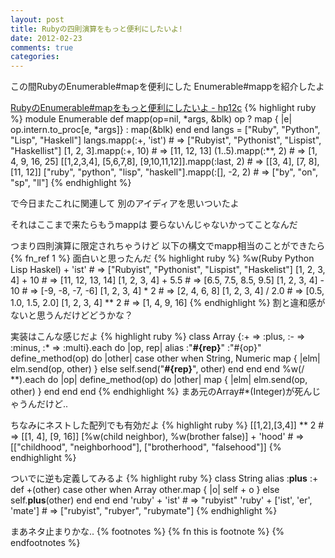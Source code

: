 ```yaml
---
layout: post
title: Rubyの四則演算をもっと便利にしたいよ!
date: 2012-02-23
comments: true
categories:
---
```



この間RubyのEnumerable#mapを便利にした
Enumerable#mappを紹介したよ

[RubyのEnumerable#mapをもっと便利にしたいよ - hp12c](http://d.hatena.ne.jp/keyesberry/20120211/p1)
{% highlight ruby %}
module Enumerable
  def mapp(op=nil, *args, &blk)
    op ? map { |e| op.intern.to_proc[e, *args]} : map(&blk)
  end
end
langs = ["Ruby", "Python", "Lisp", "Haskell"]
langs.mapp(:+, 'ist') # => ["Rubyist", "Pythonist", "Lispist", "Haskellist"]
[1, 2, 3].mapp(:+, 10) # => [11, 12, 13]
(1..5).mapp(:**, 2) # => [1, 4, 9, 16, 25]
[[1,2,3,4], [5,6,7,8], [9,10,11,12]].mapp(:last, 2) # => [[3, 4], [7, 8], [11, 12]]
["ruby", "python", "lisp", "haskell"].mapp(:[], -2, 2) # => ["by", "on", "sp", "ll"]
{% endhighlight %}

で今日またこれに関連して
別のアイディアを思いついたよ
 
それはここまで来たらもうmappは
要らないんじゃないかってことなんだ


つまり四則演算に限定されちゃうけど
以下の構文でmapp相当のことができたら{% fn_ref 1 %}
面白いと思ったんだ
{% highlight ruby %}
%w(Ruby Python Lisp Haskel) + 'ist' # => ["Rubyist", "Pythonist", "Lispist", "Haskelist"]
[1, 2, 3, 4] + 10 # => [11, 12, 13, 14]
[1, 2, 3, 4] + 5.5 # => [6.5, 7.5, 8.5, 9.5]
[1, 2, 3, 4] - 10 # => [-9, -8, -7, -6]
[1, 2, 3, 4] * 2 # => [2, 4, 6, 8]
[1, 2, 3, 4] / 2.0 # => [0.5, 1.0, 1.5, 2.0]
[1, 2, 3, 4] ** 2 # => [1, 4, 9, 16]
{% endhighlight %}
割と違和感がないと思うんだけどどうかな？

実装はこんな感じだよ
{% highlight ruby %}
class Array
  {:+ => :plus, :- => :minus, :* => :multi}.each do |op, rep|
    alias :"__#{rep}__" :"#{op}"
    define_method(op) do |other|
      case other
      when String, Numeric
        map { |elm| elm.send(op, other) }
      else
        self.send("__#{rep}__", other)
      end
    end
  end
  %w(/ **).each do |op|
    define_method(op) do |other|
      map { |elm| elm.send(op, other) }
    end
  end
end
{% endhighlight %}
まあ元のArray#*(Integer)が死んじゃうんだけど..

ちなみにネストした配列でも有効だよ
{% highlight ruby %}
[[1,2],[3,4]] ** 2 # => [[1, 4], [9, 16]]
[%w(child neighbor), %w(brother false)] + 'hood' # => [["childhood", "neighborhood"], ["brotherhood", "falsehood"]]
{% endhighlight %}

ついでに逆も定義してみるよ
{% highlight ruby %}
class String
  alias :__plus__ :+
  def +(other)
    case other
    when Array
      other.map { |o| self + o }
    else
      self.__plus__(other)
    end
  end
end
'ruby' + 'ist' # => "rubyist"
'ruby' + ['ist', 'er', 'mate'] # => ["rubyist", "rubyer", "rubymate"]
{% endhighlight %}

まあネタ止まりかな..
{% footnotes %}
   {% fn this is footnote %}
{% endfootnotes %}
